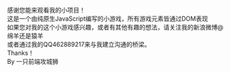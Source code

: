 感谢您能来观看我的小项目！<br />
这是一个由纯原生JavaScript编写的小游戏，所有游戏元素皆通过DOM表现<br />
如果您对我的这个小游戏感兴趣，或者有其他有趣的想法，请关注我的新浪微博@绵羊还是猿羊<br />
或者通过我的QQ462889217来与我建立沟通的桥梁。<br />
Thanks！<br >
By 一只前端攻城狮
